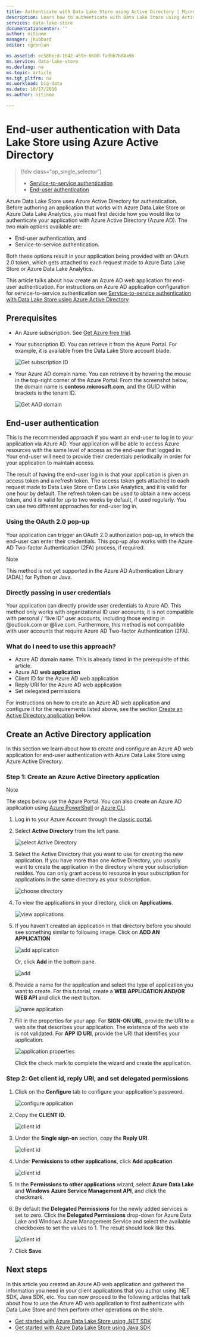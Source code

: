 ```yaml
---
title: Authenticate with Data Lake Store using Active Directory | Microsoft Docs
description: Learn how to authenticate with Data Lake Store using Active Directory
services: data-lake-store
documentationcenter: ''
author: nitinme
manager: jhubbard
editor: cgronlun

ms.assetid: ec586ecd-1b42-459e-b600-fadbb7b80a9b
ms.service: data-lake-store
ms.devlang: na
ms.topic: article
ms.tgt_pltfrm: na
ms.workload: big-data
ms.date: 10/17/2016
ms.author: nitinme

---
```

# End-user authentication with Data Lake Store using Azure Active Directory
> [!div class="op_single_selector"]
> * [Service-to-service authentication](data-lake-store-authenticate-using-active-directory.md)
> * [End-user authentication](data-lake-store-end-user-authenticate-using-active-directory.md)
> 
> 

Azure Data Lake Store uses Azure Active Directory for authentication. Before authoring an application that works with Azure Data Lake Store or Azure Data Lake Analytics, you must first decide how you would like to authenticate your application with Azure Active Directory (Azure AD). The two main options available are:

* End-user authentication, and 
* Service-to-service authentication. 

Both these options result in your application being provided with an OAuth 2.0 token, which gets attached to each request made to Azure Data Lake Store or Azure Data Lake Analytics.

This article talks about how create an Azure AD web application for end-user authentication. For instructions on Azure AD application configuration for service-to-service authentication see [Service-to-service authentication with Data Lake Store using Azure Active Directory](data-lake-store-authenticate-using-active-directory.md).

## Prerequisites
* An Azure subscription. See [Get Azure free trial](https://azure.microsoft.com/pricing/free-trial/).
* Your subscription ID. You can retrieve it from the Azure Portal. For example, it is available from the Data Lake Store account blade.
  
    ![Get subscription ID](./media/data-lake-store-end-user-authenticate-using-active-directory/get-subscription-id.png)
* Your Azure AD domain name. You can retrieve it by hovering the mouse in the top-right corner of the Azure Portal. From the screenshot below, the domain name is **contoso.microsoft.com**, and the GUID within brackets is the tenant ID. 
  
    ![Get AAD domain](./media/data-lake-store-end-user-authenticate-using-active-directory/get-aad-domain.png)

## End-user authentication
This is the recommended approach if you want an end-user to log in to your application via Azure AD. Your application will be able to access Azure resources with the same level of access as the end-user that logged in. Your end-user will need to provide their credentials periodically in order for your application to maintain access.

The result of having the end-user log in is that your application is given an access token and a refresh token. The access token gets attached to each request made to Data Lake Store or Data Lake Analytics, and it is valid for one hour by default. The refresh token can be used to obtain a new access token, and it is valid for up to two weeks by default, if used regularly. You can use two different approaches for end-user log in.

### Using the OAuth 2.0 pop-up
Your application can trigger an OAuth 2.0 authorization pop-up, in which the end-user can enter their credentials. This pop-up also works with the Azure AD Two-factor Authentication (2FA) process, if required. 

> [!NOTE]
> This method is not yet supported in the Azure AD Authentication Library (ADAL) for Python or Java.
> 
> 

### Directly passing in user credentials
Your application can directly provide user credentials to Azure AD. This method only works with organizational ID user accounts; it is not compatible with personal / “live ID” user accounts, including those ending in @outlook.com or @live.com. Furthermore, this method is not compatible with user accounts that require Azure AD Two-factor Authentication (2FA).

### What do I need to use this approach?
* Azure AD domain name. This is already listed in the prerequisite of this article.
* Azure AD **web application**
* Client ID for the Azure AD web application
* Reply URI for the Azure AD web application
* Set delegated permissions

For instructions on how to create an Azure AD web application and configure it for the requirements listed above, see the section [Create an Active Directory application](#create-an-active-directory-application) below. 

## Create an Active Directory application
In this section we learn about how to create and configure an Azure AD web application for end-user authentication with Azure Data Lake Store using Azure Active Directory.

### Step 1: Create an Azure Active Directory application
> [!NOTE]
> The steps below use the Azure Portal. You can also create an Azure AD application using [Azure PowerShell](../azure-resource-manager/resource-group-authenticate-service-principal.md) or [Azure CLI](../azure-resource-manager/resource-group-authenticate-service-principal-cli.md).
> 
> 

1. Log in to your Azure Account through the [classic portal](https://manage.windowsazure.com/).
2. Select **Active Directory** from the left pane.
   
     ![select Active Directory](./media/data-lake-store-end-user-authenticate-using-active-directory/active-directory.png)
3. Select the Active Directory that you want to use for creating the new application. If you have more than one Active Directory, you usually want to create the application in the directory where your subscription resides. You can only grant access to resource in your subscription for applications in the same directory as your subscription.  
   
     ![choose directory](./media/data-lake-store-end-user-authenticate-using-active-directory/active-directory-details.png)
4. To view the applications in your directory, click on **Applications**.
   
     ![view applications](./media/data-lake-store-end-user-authenticate-using-active-directory/view-applications.png)
5. If you haven't created an application in that directory before you should see something similar to following image. Click on **ADD AN APPLICATION**
   
     ![add application](./media/data-lake-store-end-user-authenticate-using-active-directory/create-application.png)
   
     Or, click **Add** in the bottom pane.
   
     ![add](./media/data-lake-store-end-user-authenticate-using-active-directory/add-icon.png)
6. Provide a name for the application and select the type of application you want to create. For this tutorial, create a **WEB APPLICATION AND/OR WEB API** and click the next button.
   
     ![name application](./media/data-lake-store-end-user-authenticate-using-active-directory/tell-us-about-your-application.png)
7. Fill in the properties for your app. For **SIGN-ON URL**, provide the URI to a web site that describes your application. The existence of the web site is not validated. 
   For **APP ID URI**, provide the URI that identifies your application.
   
     ![application properties](./media/data-lake-store-end-user-authenticate-using-active-directory/app-properties.png)
   
    Click the check mark to complete the wizard and create the application.

### Step 2: Get client id, reply URI, and set delegated permissions
1. Click on the **Configure** tab to configure your application's password.
   
     ![configure application](./media/data-lake-store-end-user-authenticate-using-active-directory/application-configure.png)
2. Copy the **CLIENT ID**.
   
     ![client id](./media/data-lake-store-end-user-authenticate-using-active-directory/client-id.png)
3. Under the **Single sign-on** section, copy the **Reply URI**.
   
    ![client id](./media/data-lake-store-end-user-authenticate-using-active-directory/aad-end-user-auth-get-reply-uri.png)
4. Under **Permissions to other applications**, click **Add application**
   
    ![client id](./media/data-lake-store-end-user-authenticate-using-active-directory/aad-end-user-auth-set-permission-1.png)
5. In the **Permissions to other applications** wizard, select **Azure Data Lake** and **Windows** **Azure Service Management API**, and click the checkmark.
6. By default the **Delegated Permissions** for the newly added services is set to zero. Click the **Delegated Permissions** drop-down for Azure Data Lake and Windows Azure Management Service and select the available checkboxes to set the values to 1. The result should look like this.
   
     ![client id](./media/data-lake-store-end-user-authenticate-using-active-directory/aad-end-user-auth-set-permission-2.png)
7. Click **Save**.

## Next steps
In this article you created an Azure AD web application and gathered the information you need in your client applications that you author using .NET SDK, Java SDK, etc. You can now proceed to the following articles that talk about how to use the Azure AD web application to first authenticate with Data Lake Store and then perform other operations on the store.

* [Get started with Azure Data Lake Store using .NET SDK](data-lake-store-get-started-net-sdk.md)
* [Get started with Azure Data Lake Store using Java SDK](data-lake-store-get-started-java-sdk.md)

